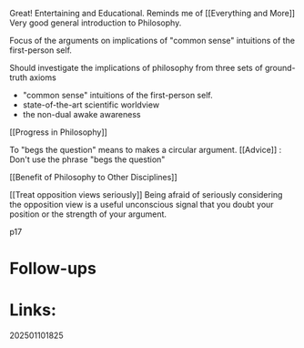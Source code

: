 Great!  Entertaining and Educational. Reminds me of [[Everything and More]]
Very good general introduction to Philosophy. 

Focus of the arguments on implications of "common sense" intuitions of the first-person self. 

Should investigate the implications of philosophy from three sets of ground-truth axioms
- "common sense" intuitions of the first-person self.
- state-of-the-art scientific worldview
- the non-dual awake awareness 

[[Progress in Philosophy]]

To "begs the question" means to makes a circular argument. 
[[Advice]] : Don't use the phrase "begs the question"

[[Benefit of Philosophy to Other Disciplines]]

[[Treat opposition views seriously]]
Being afraid of seriously considering the opposition view is a useful unconscious signal that you doubt your position or the strength of your argument.

p17
# Follow-ups


# Links: 



202501101825
